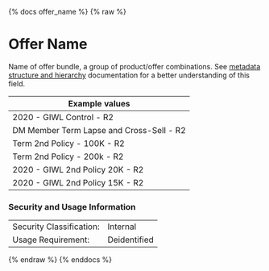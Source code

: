 {% docs offer_name %}
{% raw %}

<a name="offer_name"></a>
# Offer Name
Name of offer bundle, a group of product/offer combinations.
See [metadata structure and hierarchy](#!/model/model.aaa_life_data_platform.staging_metadata_metadata)
documentation for a better understanding of this field.

| Example values                            |
|-------------------------------------------|
| 2020 - GIWL Control - R2                  |
| DM Member Term Lapse and Cross-Sell - R2  |
| Term 2nd Policy - 100K - R2               |
| Term 2nd Policy - 200k - R2               |
| 2020 - GIWL 2nd Policy 20K - R2           |
| 2020 - GIWL 2nd Policy 15K - R2           |

### Security and Usage Information
|     |     |
| --- | --- |
| Security Classification: | Internal |
| Usage Requirement:       | Deidentified |

{% endraw %}
{% enddocs %}